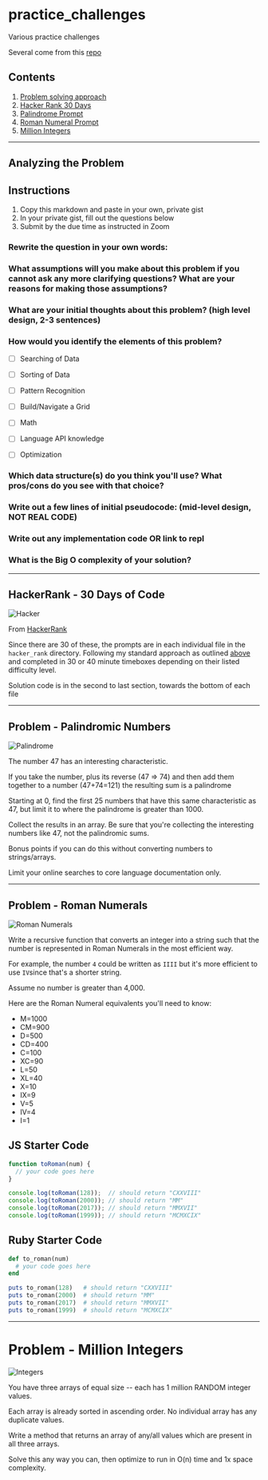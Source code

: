 # practice_challenges
Various practice challenges

Several come from this [repo](https://github.com/Strompy/mod4-tech-challenges)

## Contents
1. [Problem solving approach](#approach)
1. [Hacker Rank 30 Days](#hacker)
1. [Palindrome Prompt](#palindrome)
1. [Roman Numeral Prompt](#roman)
1. [Million Integers](#million)
____

## Analyzing the Problem <a name="approach"></a>
## Instructions

1. Copy this markdown and paste in your own, private gist
2. In your private gist, fill out the questions below
4. Submit by the due time as instructed in Zoom


### Rewrite the question in your own words:


### What assumptions will you make about this problem if you cannot ask any more clarifying questions? What are your reasons for making those assumptions?


### What are your initial thoughts about this problem? (high level design, 2-3 sentences)


### How would you identify the elements of this problem?

- [ ] Searching of Data
- [ ] Sorting of Data
- [ ] Pattern Recognition
- [ ] Build/Navigate a Grid
- [ ] Math
- [ ] Language API knowledge
- [ ] Optimization


### Which data structure(s) do you think you'll use? What pros/cons do you see with that choice?


### Write out a few lines of initial pseudocode: (mid-level design, NOT REAL CODE)

### Write out any implementation code OR link to repl

### What is the Big O complexity of your solution?

____


## HackerRank - 30 Days of Code <a name="hacker"></a>
![Hacker](https://media.giphy.com/media/3o7TKSx0g7RqRniGFG/giphy.gif)

From [HackerRank](https://www.hackerrank.com/domains/tutorials/30-days-of-code)

Since there are 30 of these, the prompts are in each individual file in the `hacker_rank` directory. Following my standard approach as outlined [above](#approach) and completed in 30 or 40 minute timeboxes depending on their listed difficulty level.

Solution code is in the second to last section, towards the bottom of each file
____


## Problem - Palindromic Numbers <a name="palindrome"></a>
![Palindrome](https://media.giphy.com/media/xT5LMYqyIPJtjnjiHm/giphy.gif)

The number 47 has an interesting characteristic.

If you take the number, plus its reverse (47 => 74) and then add them together to a number (47+74=121) the resulting sum is a palindrome

Starting at 0, find the first 25 numbers that have this same characteristic as 47, but limit it to where the palindrome is greater than 1000.

Collect the results in an array. Be sure that you're collecting the interesting numbers like 47, not the palindromic sums.

Bonus points if you can do this without converting numbers to strings/arrays.

Limit your online searches to core language documentation only.

____


## Problem - Roman Numerals <a name="roman"></a>
![Roman Numerals](https://media.giphy.com/media/xT5LMNd1ieywmnI3Qc/giphy.gif)

Write a recursive function that converts an integer into a string such that the number is represented in Roman Numerals in the most efficient way.

For example, the number `4` could be written as `IIII` but it's more efficient to use `IV`since that's a shorter string.

Assume no number is greater than 4,000.

Here are the Roman Numeral equivalents you'll need to know:
- M=1000
- CM=900
- D=500
- CD=400
- C=100
- XC=90
- L=50
- XL=40
- X=10
- IX=9
- V=5
- IV=4
- I=1

## JS Starter Code
```js
function toRoman(num) {
  // your code goes here
}

console.log(toRoman(128));  // should return "CXXVIII"
console.log(toRoman(2000)); // should return "MM"
console.log(toRoman(2017)); // should return "MMXVII"
console.log(toRoman(1999)); // should return "MCMXCIX"
```

## Ruby Starter Code
```rb
def to_roman(num)
  # your code goes here
end

puts to_roman(128)   # should return "CXXVIII"
puts to_roman(2000)  # should return "MM"
puts to_roman(2017)  # should return "MMXVII"
puts to_roman(1999)  # should return "MCMXCIX"
```

____

# Problem - Million Integers <a name="million"></a>
![Integers](https://media.giphy.com/media/h12hzyHiCNGRG/giphy.gif)

You have three arrays of equal size -- each has 1 million RANDOM integer values.

Each array is already sorted in ascending order. No individual array has any duplicate values.

Write a method that returns an array of any/all values which are present in all three arrays.

Solve this any way you can, then optimize to run in O(n) time and 1x space complexity.
